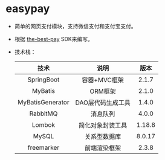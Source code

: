 # easypay

- 简单的网页支付模块，支持微信支付和支付宝支付。
- 根据 [the-best-pay](https://github.com/Pay-Group/best-pay-sdk) SDK来编写。

- 技术栈：

  |       技术       |       说明        |  版本  |
  | :--------------: | :---------------: | :----: |
  |    SpringBoot    |   容器+MVC框架    | 2.1.7  |
  |     MyBatis      |      ORM框架      | 2.1.0  |
  | MyBatisGenerator | DAO层代码生成工具 | 1.4.0  |
  |     RabbitMQ     |     消息队列      | 4.0.0  |
  |      Lombok      | 简化对象封装工具  | 1.18.8 |
  |      MySQL       |   关系型数据库    | 8.0.17 |
  |    freemarker    |   前端渲染框架    | 2.3.8  |

  
